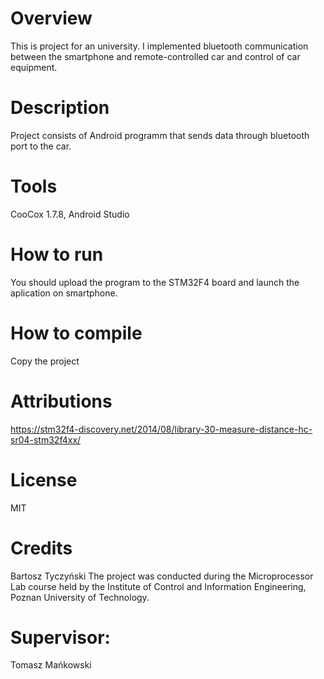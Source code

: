 # Overview 
This is project for an university. I implemented bluetooth communication between the smartphone and remote-controlled car and control of car equipment.
# Description 
Project consists of Android programm that sends data through bluetooth port to the car.
# Tools 
CooCox 1.7.8,
Android Studio
# How to run 
You should upload the program to the STM32F4 board and launch the aplication on smartphone.
# How to compile 
Copy the project
# Attributions 
https://stm32f4-discovery.net/2014/08/library-30-measure-distance-hc-sr04-stm32f4xx/
# License 
MIT
# Credits 
Bartosz Tyczyński
The project was conducted during the Microprocessor Lab course held by the Institute of Control and Information Engineering, Poznan University of Technology.
# Supervisor: 
Tomasz Mańkowski
